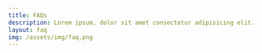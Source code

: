 ```yaml
---
title: FAQs
description: Lorem ipsum, dolor sit amet consectetur adipisicing elit. Aliquid quasi similique totam, molestias necessitatibus rem dignissimos reprehenderit facilis laborum qui.
layout: faq
img: /assets/img/faq.png
---
```


